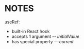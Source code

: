 # NOTES

useRef:
- built-in React hook
- accepts 1 argument -- *initialValue*
- has special property -- *current*